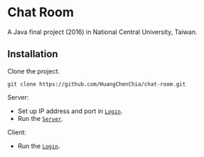 # Chat Room

A Java final project (2016) in National Central University, Taiwan.

## Installation

Clone the project.

``` shell
git clone https://github.com/HuangChenChia/chat-room.git
```

Server:
* Set up IP address and port in [`Login`](CatClient/src/cat/login/CatLogin.java). 
* Run the [`Server`](CatServer\src\cat\server\CatServer).

Client:
* Run the [`Login`](CatClient/src/cat/login/CatLogin.java).
